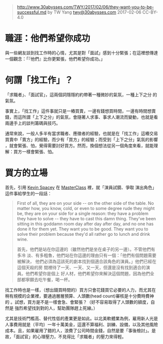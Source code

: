 ﻿> http://www.30abysses.com/TWY/2017/02/06/they-want-you-to-be-successful.md
> by TW Yang <twy@30abysses.com> 2017-02-06 CC-BY-4.0

# 職涯：他們希望你成功

與一些網友談到找工作時的心情，尤其是對「面試」感到十分緊張；在這裡想傳達
一個觀念：「『他們』比你更緊張，他們希望你成功。」



# 何謂「找工作」？

「求職者」、「面試官」，這兩個詞隱隱約約帶著一種微妙的氣氛，一種上下之分
的氣氛。

事實上，「找工作」這件事就只是一樁買賣，一邊有錢想買時間，一邊有時間想賣
錢，而這所謂「上下之分」的氣氛，會隨著人求事、事求人潮流而變動，也就是看
兩邊手上的談判籌碼與技巧。

通常來說，一般人多半有當求職者、應徵者的經驗，也就是在「找工作」這樁交易
買賣中「賣方」的經驗，而少有「買方」的經驗；而受到「上下之分」氣氛的影響
，就會緊張、怕，覺得需要討好買方。然而，換個想法從另一個角度來看，就能理
解：買方一樣會緊張、怕。



# 買方的立場

首先，引用 [Kevin Spacey][1] 在 [MasterClass][2]  裡，就「演員試鏡、爭取
演出角色」這件事給學生的一段話：

> First of all, they are on your side -- on the other side of the table.
> No matter how, you know, cold, or even to some degree rude they might
> be, they are on your side for a single reason: they have a problem
> they have to solve -- they have to cast this damn thing.  They've been
> sitting in this goddamn room day after day after day, and no one has
> done it for them yet.  They want you to be good.  They want you to
> solve their problem because they'd all rather go to lunch and drink
> wine.
>
> 首先，他們是站在你這邊的（雖然他們是坐在桌子的另一邊）。不管他們有多冷
> 淡、有多粗魯，他們站在你這邊的理由只有一個：「他們有個問題需要被解決，
> 他們必須為這該死的劇本找到個適合該角色的演員。」他們已經在這個天殺的房
> 間裡待了一天、一天、又一天，但還是沒有找到適合的演員。他們希望你是個上
> 好人材，他們希望你來解決這個問題，因為他們全部都寧願去吃午餐，喝一杯。

[1]: https://en.wikipedia.org/wiki/Kevin_Spacey
[2]: https://www.masterclass.com/classes/kevin-spacey-teaches-acting

找工作時也是一樣，（想出錢買時間的）買方只會花錢買它必要的人力，而尤其在
稍有規模的企業裡，要通過層層預算、人頭數(head count)審核是十分費時費神的
。試想，買方是不是一樣會急、會緊張？（好不容易取得了人頭數的額度，自然是
強烈希望找到對的人，幫助團隊趕上死線。）

尤其是技術門檻高、替代性低的產業更是如此。以北美軟體業為例，雇用新人光是
人事費用就是（平均）一年十萬美金，這還不算福利、訓練、設備，以及其他風險
成本。且，如果雇用了錯的人，浪費了公司時間金錢，自然是要「事後檢討」。是
故，「面試官」的心理壓力，不見得比「求職者」的壓力來得輕。